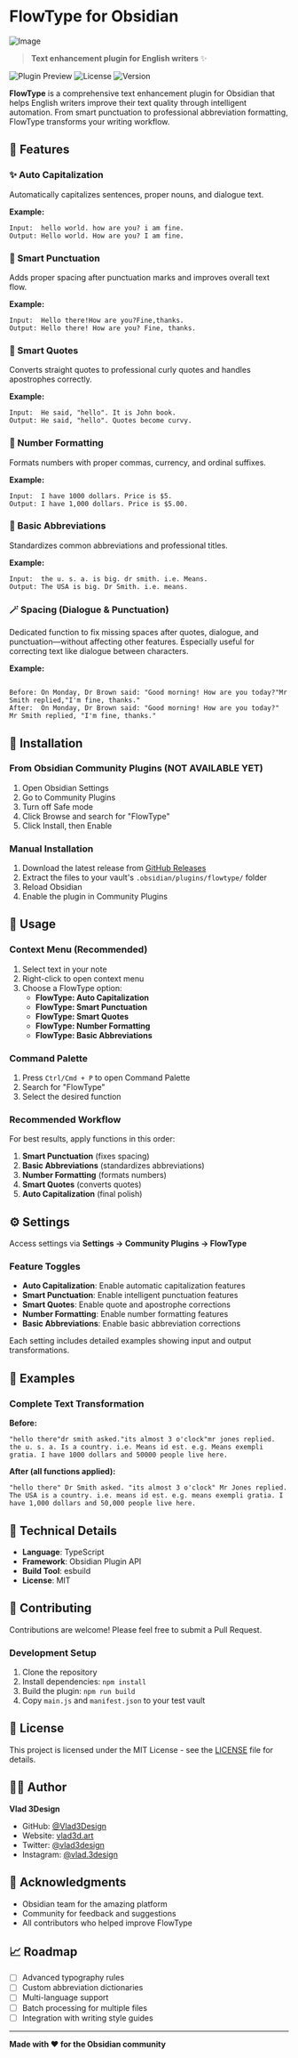 # FlowType for Obsidian

![Image](FlowType%20Banner%20PSD.jpg)

> **Text enhancement plugin for English writers** ✨

![Plugin Preview](https://img.shields.io/badge/Obsidian-Plugin-purple) ![License](https://img.shields.io/badge/License-MIT-green) ![Version](https://img.shields.io/badge/Version-1.0.0-blue)

**FlowType** is a comprehensive text enhancement plugin for Obsidian that helps English writers improve their text quality through intelligent automation. From smart punctuation to professional abbreviation formatting, FlowType transforms your writing workflow.

## 🌟 Features

### ✨ Auto Capitalization
Automatically capitalizes sentences, proper nouns, and dialogue text.

**Example:**
```
Input:  hello world. how are you? i am fine.
Output: Hello world. How are you? I am fine.
```

### 🎯 Smart Punctuation
Adds proper spacing after punctuation marks and improves overall text flow.

**Example:**
```
Input:  Hello there!How are you?Fine,thanks.
Output: Hello there! How are you? Fine, thanks.
```

### 💬 Smart Quotes
Converts straight quotes to professional curly quotes and handles apostrophes correctly.

**Example:**
```
Input:  He said, "hello". It is John book.
Output: He said, "hello". Quotes become curvy.
```

### 🔢 Number Formatting
Formats numbers with proper commas, currency, and ordinal suffixes.

**Example:**
```
Input:  I have 1000 dollars. Price is $5.
Output: I have 1,000 dollars. Price is $5.00.
```

### 📝 Basic Abbreviations
Standardizes common abbreviations and professional titles.

**Example:**
```
Input:  the u. s. a. is big. dr smith. i.e. Means.
Output: The USA is big. Dr Smith. i.e. means.
```


### 🪄 Spacing (Dialogue & Punctuation)
Dedicated function to fix missing spaces after quotes, dialogue, and punctuation—without affecting other features. Especially useful for correcting text like dialogue between characters.

**Example:**
```

Before: On Monday, Dr Brown said: "Good morning! How are you today?"Mr Smith replied,"I'm fine, thanks."
After:  On Monday, Dr Brown said: "Good morning! How are you today?" Mr Smith replied, "I'm fine, thanks."
```

## 🚀 Installation

### From Obsidian Community Plugins (NOT AVAILABLE YET)
1. Open Obsidian Settings
2. Go to Community Plugins
3. Turn off Safe mode
4. Click Browse and search for "FlowType"
5. Click Install, then Enable

### Manual Installation
1. Download the latest release from [GitHub Releases](https://github.com/Vlad3Design/obsidian-flowtype/releases)
2. Extract the files to your vault's `.obsidian/plugins/flowtype/` folder
3. Reload Obsidian
4. Enable the plugin in Community Plugins

## 📖 Usage

### Context Menu (Recommended)
1. Select text in your note
2. Right-click to open context menu
3. Choose a FlowType option:
   - **FlowType: Auto Capitalization**
   - **FlowType: Smart Punctuation**
   - **FlowType: Smart Quotes**
   - **FlowType: Number Formatting**
   - **FlowType: Basic Abbreviations**

### Command Palette
1. Press `Ctrl/Cmd + P` to open Command Palette
2. Search for "FlowType"
3. Select the desired function

### Recommended Workflow
For best results, apply functions in this order:
1. **Smart Punctuation** (fixes spacing)
2. **Basic Abbreviations** (standardizes abbreviations)
3. **Number Formatting** (formats numbers)
4. **Smart Quotes** (converts quotes)
5. **Auto Capitalization** (final polish)

## ⚙️ Settings

Access settings via **Settings → Community Plugins → FlowType**

### Feature Toggles
- **Auto Capitalization**: Enable automatic capitalization features
- **Smart Punctuation**: Enable intelligent punctuation features
- **Smart Quotes**: Enable quote and apostrophe corrections
- **Number Formatting**: Enable number formatting features
- **Basic Abbreviations**: Enable basic abbreviation corrections

Each setting includes detailed examples showing input and output transformations.

## 🎨 Examples

### Complete Text Transformation

**Before:**
```
"hello there"dr smith asked."its almost 3 o'clock"mr jones replied. the u. s. a. Is a country. i.e. Means id est. e.g. Means exempli gratia. I have 1000 dollars and 50000 people live here.
```

**After (all functions applied):**
```
"hello there" Dr Smith asked. "its almost 3 o'clock" Mr Jones replied. The USA is a country. i.e. means id est. e.g. means exempli gratia. I have 1,000 dollars and 50,000 people live here.
```

## 🔧 Technical Details

- **Language**: TypeScript
- **Framework**: Obsidian Plugin API
- **Build Tool**: esbuild
- **License**: MIT

## 🤝 Contributing

Contributions are welcome! Please feel free to submit a Pull Request.

### Development Setup
1. Clone the repository
2. Install dependencies: `npm install`
3. Build the plugin: `npm run build`
4. Copy `main.js` and `manifest.json` to your test vault

## 📄 License

This project is licensed under the MIT License - see the [LICENSE](LICENSE) file for details.

## 👨‍💻 Author

**Vlad 3Design**
- GitHub: [@Vlad3Design](https://github.com/Vlad3Design)
- Website: [vlad3d.art](https://vlad3d.art)
- Twitter: [@vlad3design](https://twitter.com/vlad3design)
- Instagram: [@vlad.3design](https://instagram.com/vlad.3design)

## 🙏 Acknowledgments

- Obsidian team for the amazing platform
- Community for feedback and suggestions
- All contributors who helped improve FlowType

## 📈 Roadmap

- [ ] Advanced typography rules
- [ ] Custom abbreviation dictionaries
- [ ] Multi-language support
- [ ] Batch processing for multiple files
- [ ] Integration with writing style guides

---

**Made with ❤️ for the Obsidian community**
